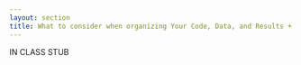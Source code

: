 ```yaml
---
layout: section
title: What to consider when organizing Your Code, Data, and Results + Tools to Help
---
```


IN CLASS STUB
